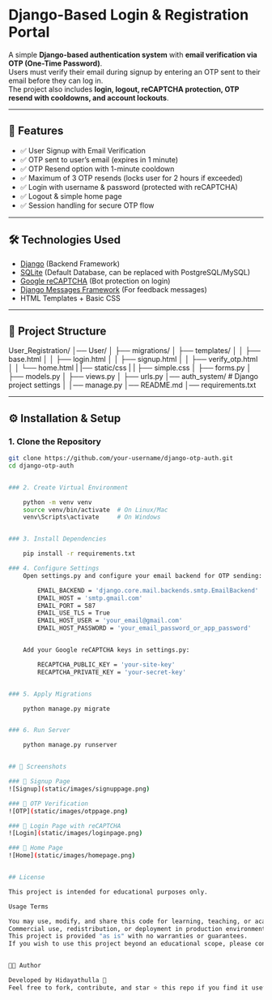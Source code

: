 # Django-Based Login & Registration Portal

A simple **Django-based authentication system** with **email verification via OTP (One-Time Password)**.  
Users must verify their email during signup by entering an OTP sent to their email before they can log in.  
The project also includes **login, logout, reCAPTCHA protection, OTP resend with cooldowns, and account lockouts**.  

---

## 🚀 Features  

- ✅ User Signup with Email Verification  
- ✅ OTP sent to user’s email (expires in 1 minute)  
- ✅ OTP Resend option with 1-minute cooldown  
- ✅ Maximum of 3 OTP resends (locks user for 2 hours if exceeded)  
- ✅ Login with username & password (protected with reCAPTCHA)  
- ✅ Logout & simple home page  
- ✅ Session handling for secure OTP flow  

---

## 🛠️ Technologies Used  

- [Django](https://www.djangoproject.com/) (Backend Framework)  
- [SQLite](https://www.sqlite.org/) (Default Database, can be replaced with PostgreSQL/MySQL)  
- [Google reCAPTCHA](https://www.google.com/recaptcha/) (Bot protection on login)  
- [Django Messages Framework](https://docs.djangoproject.com/en/stable/ref/contrib/messages/) (For feedback messages)  
- HTML Templates + Basic CSS  

---

## 📂 Project Structure  

User_Registration/
│── User/
│   ├── migrations/
│   ├── templates/
│   │   ├── base.html
│   │   ├── login.html
│   │   ├── signup.html
│   │   ├── verify_otp.html
│   │   └── home.html
|   |── static/css
|   |   ├── simple.css
│   ├── forms.py
│   ├── models.py
│   ├── views.py
│   ├── urls.py
│── auth_system/   # Django project settings
│ 
│── manage.py
│── README.md
│── requirements.txt



---

## ⚙️ Installation & Setup  

### 1. Clone the Repository  

```bash
git clone https://github.com/your-username/django-otp-auth.git
cd django-otp-auth


### 2. Create Virtual Environment

    python -m venv venv
    source venv/bin/activate  # On Linux/Mac
    venv\Scripts\activate     # On Windows


### 3. Install Dependencies

    pip install -r requirements.txt

### 4. Configure Settings
    Open settings.py and configure your email backend for OTP sending:

        EMAIL_BACKEND = 'django.core.mail.backends.smtp.EmailBackend'
        EMAIL_HOST = 'smtp.gmail.com'
        EMAIL_PORT = 587
        EMAIL_USE_TLS = True
        EMAIL_HOST_USER = 'your_email@gmail.com'
        EMAIL_HOST_PASSWORD = 'your_email_password_or_app_password'


    Add your Google reCAPTCHA keys in settings.py:

        RECAPTCHA_PUBLIC_KEY = 'your-site-key'
        RECAPTCHA_PRIVATE_KEY = 'your-secret-key'


### 5. Apply Migrations

    python manage.py migrate


### 6. Run Server

    python manage.py runserver


## 📸 Screenshots  

### 🔹 Signup Page  
![Signup](static/images/signuppage.png)  

### 🔹 OTP Verification  
![OTP](static/images/otppage.png)  

### 🔹 Login Page with reCAPTCHA  
![Login](static/images/loginpage.png)  

### 🔹 Home Page  
![Home](static/images/homepage.png)  


## License

This project is intended for educational purposes only.

Usage Terms

You may use, modify, and share this code for learning, teaching, or academic projects.
Commercial use, redistribution, or deployment in production environments is not permitted without explicit permission.
This project is provided "as is" with no warranties or guarantees.
If you wish to use this project beyond an educational scope, please contact the author for permission.


👨‍💻 Author

Developed by Hidayathulla 🚀
Feel free to fork, contribute, and star ⭐ this repo if you find it useful.








